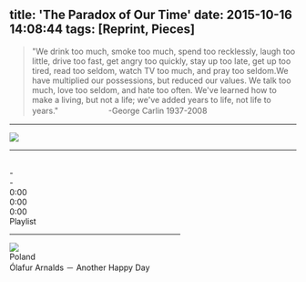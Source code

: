 title: 'The Paradox of Our Time'
date: 2015-10-16 14:08:44
tags: [Reprint, Pieces]
---

>"We drink too much, smoke too much, spend too recklessly, laugh too little, drive too fast, get angry too quickly, stay up too late, get up too tired, read too seldom, watch TV too much, and pray too seldom.We have multiplied our possessions, but reduced our values. We talk too much, love too seldom, and hate too often. We've learned how to make a living, but not a life; we've added years to life, not life to years."
>　　　　　　-George Carlin 1937-2008

---

![](/img/the-paradox-of-our-time/1.jpg)

---

<script type="text/javascript">
/*
<div id = "inner" style="width:100%;margin:0 auto;background:#fff;" >
<div id = "inner_inner_left" style="width:80%;margin:0 auto;background:#fff;text-align:left;font-family:STHeiTi,"Helvetica Neue","Helvetica","Microsoft YaHei","WenQuanYi Micro Hei",Arial,sans-serif;" >
<div id = "inner_inner_center" style="width:100%;margin:0 auto;background:#fff;text-align:center;" ><strong><i>"The Paradox of Our Time"</i></strong></div>
　　The paradox of our time in history is that we have taller buildings, but shorter tempers; wider freeways, but narrower viewpoints; we spend more, but have less; we buy more, but enjoy it less.

　　We have bigger houses and smaller families; more conveniences, but less time; we have more degrees, but less sense; more knowledge, but less judgment; more experts, but more problems; more medicine, but less wellness.

　　We drink too much, smoke too much, spend too recklessly, laugh too little, drive too fast, get angry too quickly, stay up too late, get up too tired, read too seldom, watch TV too much, and pray too seldom.

　　We have multiplied our possessions, but reduced our values. We talk too much, love too seldom, and hate too often. We've learned how to make a living, but not a life; we've added years to life, not life to years.

　　We've been all the way to the moon and back, but have trouble crossing the street to meet the new neighbor. We've conquered outer space, but not inner space; we've done larger things, but not better things.

　　We've cleaned up the air, but polluted the soul; we've split the atom, but not our prejudice.

　　We write more, but learn less; we plan more, but accomplish less. We've learned to rush, but not to wait; we have higher incomes, but lower morals; we have more food, but less appeasement; we build more computers to hold more information to produce more copies than ever, but have less communication; we've become long on quantity, but short on quality.

　　These are the times of fast foods and slow digestion; tall men, and short character; steep profits, and shallow relationships. These are the times of world peace, but domestic warfare; more leisure, but less fun; more kinds of food, but less nutrition.

　　These are days of two incomes, but more divorce; of fancier houses, but broken homes. These are days of quick trips, disposable diapers, throw away morality, one- night stands, overweight bodies, and pills that do everything from cheer to quiet to kill.

　　It is a time when there is much in the show window and nothing in the stockroom; a time when technology has brought this letter to you, and a time when you can choose either to make a difference, or to just hit delete...
　　
　　
</div></div>
*/
</script>
<br>
<script type="text/javascript" src="/img/individual/amplitudejs/js/amplitude.js"></script>
<script type="text/javascript" src="/img/individual/amplitudejs/js/jquery.min.js"></script>
<link rel="stylesheet" type="text/css" href="/img/individual/amplitudejs/css/styles_backup.css"/>

<div class="nav" style="width:300px;"><div id="top-header" class="hidden-on-collapse"><div id="top-header-toggle" class="small-player-toggle-contract"></div><div class="now-playing-title" amplitude-song-info="name"></div><div class="album-information"><span amplitude-song-info="artist"></span> - <span amplitude-song-info="album"></span></div></div><div id="top-large-album" class="hidden-on-collapse"><img id="large-album-art" amplitude-song-info="cover"/></div><div id="small-player"><div id="small-player-left" class="hidden-on-expanded"><div id="small-player-toggle" class="small-player-toggle-expand"></div></div><img id="small-player-album-art" class="hidden-on-expanded" amplitude-song-info="cover"/><div id="small-player-middle" class="hidden-on-expanded"><div id="small-player-middle-top"><div id="small-player-middle-controls"><div class="amplitude-prev" id="middle-top-previous"></div><div class="amplitude-play-pause amplitude-paused" amplitude-main-play-pause="true" id="middle-top-play-pause"></div><div class="amplitude-next" id="middle-top-next"></div></div><div id="small-player-middle-meta"><div class="now-playing-title" amplitude-song-info="name"></div><div class="album-information"><span amplitude-song-info="artist"></span> - <span amplitude-song-info="album"></span></div></div></div><div id="small-player-middle-bottom"><div class="amplitude-song-time-visualization" amplitude-single-song-time-visualization="true" id="song-time-visualization"></div></div></div><div id="small-player-right" class="hidden-on-expanded"><div id="toggle-playlist" class="playlist-toggle"></div><span class="current-time"><span class="amplitude-current-minutes" amplitude-single-current-minutes="true">0</span>:<span class="amplitude-current-seconds" amplitude-single-current-seconds="true">00</span></span></div><div id="small-player-full-bottom" class="hidden-on-collapse"><div id="toggle-playlist-full" class="playlist-toggle"></div><div id="small-player-full-bottom-controls"><div class="amplitude-prev" id="middle-bottom-previous"></div><div class="amplitude-play-pause amplitude-paused" amplitude-main-play-pause="true" id="small-player-bottom-play-pause"></div><div class="amplitude-next" id="middle-top-next"></div></div><div id="small-player-full-bottom-info"><span class="current-time"><span class="amplitude-current-minutes" amplitude-single-current-minutes="true">0</span>:<span class="amplitude-current-seconds" amplitude-single-current-seconds="true">00</span></span><div class="amplitude-song-time-visualization" amplitude-single-song-time-visualization="true" id="song-time-visualization-large"></div><span class="time-duration"><span class="amplitude-duration-minutes" amplitude-single-duration-minutes="true">0</span>:<span class="amplitude-duration-seconds" amplitude-single-duration-seconds="true">00</span></span></div></div></div><div id="small-player-playlist"> <div class="information"> Playlist <hr> </div> <div class="amplitude-song-container amplitude-play-pause playlist-item" amplitude-song-index="0"> <img src="http://i.gtimg.cn/music/photo/mid_album_300/v/k/003WbcgG3K4Ivk.jpg" class="album-art"/> <div class="playlist-meta"> <div class="now-playing-title">Poland</div> <div class="album-information">Ólafur Arnalds － Another Happy Day</span></div> </div> <div style="clear: both;"></div> </div> </div></div><br>

<script type="text/javascript">
/*
<strong>笔者注：</strong>本页面采用了一个全新的<strong>html5</strong>音乐播放器（<strong>Powered by Amplitudejs</strong>）。<br>
百度音频由百度音乐提供，本页也供测试使用，一个基本示例在这里：。
*/
</script>
<script type="text/javascript">
	Amplitude.init({
		"songs": [
			{
				"name": "Poland",
				"artist": "Ólafur Arnalds",
				"album": "Another Happy Day",
				"url": "http://link.hhtjim.com/qq/002Rn0cM12jsZn.mp3",
				"live": false,
				"cover_art_url": "http://i.gtimg.cn/music/photo/mid_album_300/v/k/003WbcgG3K4Ivk.jpg",
			}
			
		],
		"default_album_art": "/img/individual/amplitudejs/images/no-cover-large.png",
		"autoplay": true,
		"volume": 1

	});

	var expanded = false;
	var playlistEpxanded = false;

	/*
		jQuery Visual Helpers
	*/
	$('#small-player').hover(function(){
		$('#small-player-middle-controls').show();
		$('#small-player-middle-meta').hide();
	}, function(){
		$('#small-player-middle-controls').hide();
		$('#small-player-middle-meta').show();

	});

	$('#top-large-album').hover(function(){
		$('#top-header').show();
		$('#small-player').show();
	}, function(){
		if( !$('#top-header').is(':hover') && !$('#small-player').is(':hover') ){
			$('#top-header').fadeOut(1000);
			$('#small-player').fadeOut(1000);
		}
	});

	$('#top-header').hover(function(){
		$('#top-header').show();
		$('#small-player').show();
	}, function(){

	});

	/*
		Toggles Album Art
	*/
	$('#small-player-toggle').click(function(){
		$('.hidden-on-collapse').show();
		$('.hidden-on-expanded').hide();
		/*
			Is expanded
		*/
		expanded = true;

		$('#small-player').css('border-top-left-radius', '0px');
		$('#small-player').css('border-top-right-radius', '0px');
	});

	$('#top-header-toggle').click(function(){
		$('.hidden-on-collapse').hide();
		$('.hidden-on-expanded').show();
		/*
			Is collapsed
		*/
		expanded = false;

		$('#small-player').css('border-top-left-radius', '5px');
		$('#small-player').css('border-top-right-radius', '5px');
	});

	$('.playlist-toggle').click(function(){
		if( playlistEpxanded ){
			$('#small-player-playlist').hide();

			$('#small-player').css('border-bottom-left-radius', '5px');
			$('#small-player').css('border-bottom-right-radius', '5px');

			$('#large-album-art').css('border-bottom-left-radius', '5px');
			$('#large-album-art').css('border-bottom-right-radius', '5px');

			playlistEpxanded = false;
		}else{
			$('#small-player-playlist').show();

			$('#small-player').css('border-bottom-left-radius', '0px');
			$('#small-player').css('border-bottom-right-radius', '0px');

			$('#large-album-art').css('border-bottom-left-radius', '0px');
			$('#large-album-art').css('border-bottom-right-radius', '0px');

			playlistEpxanded = true;
		}
	})
</script>
